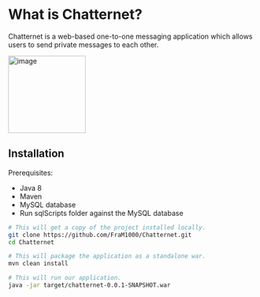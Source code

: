 # What is Chatternet?
Chatternet is a web-based one-to-one messaging application which allows users to send private messages to each other.

<img width="157" alt="image" src="https://github.com/FraM1000/Chatternet/assets/88930554/41562b25-f554-4c2d-b151-22c652f0ffa9">

## Installation
Prerequisites:

* Java 8
* Maven
* MySQL database
* Run sqlScripts folder against the MySQL database


```bash
# This will get a copy of the project installed locally.
git clone https://github.com/FraM1000/Chatternet.git
cd Chatternet

# This will package the application as a standalone war.
mvn clean install

# This will run our application.
java -jar target/chatternet-0.0.1-SNAPSHOT.war
```
